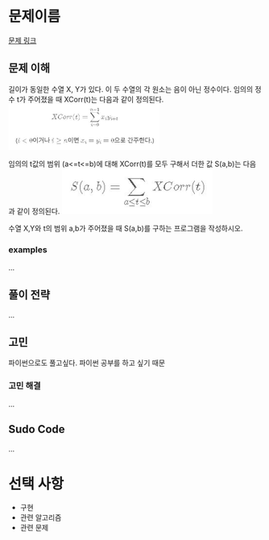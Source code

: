 # 문제이름

[문제 링크](https://www.acmicpc.net/problem/15976)


## 문제 이해   
길이가 동일한 수열 X, Y가 있다. 이 두 수열의 각 원소는 음이 아닌 정수이다. 
임의의 정수 t가 주어졌을 때 XCorr(t)는 다음과 같이 정의된다.
<img src="1.JPG" width=300px>

임의의 t값의 범위 (a<=t<=b)에 대해 XCorr(t)를 모두 구해서 더한 값 S(a,b)는 다음과 같이 정의된다.
<img src="2.JPG" width=300px>

수열 X,Y와 t의 범위 a,b가 주어졌을 때 S(a,b)를 구하는 프로그램을 작성하시오.

### examples
...


## 풀이 전략

...


## 고민
파이썬으로도 풀고싶다. 파이썬 공부를 하고 싶기 때문

### 고민 해결

...

## Sudo Code

...

# 선택 사항

* 구현
* 관련 알고리즘
* 관련 문제
